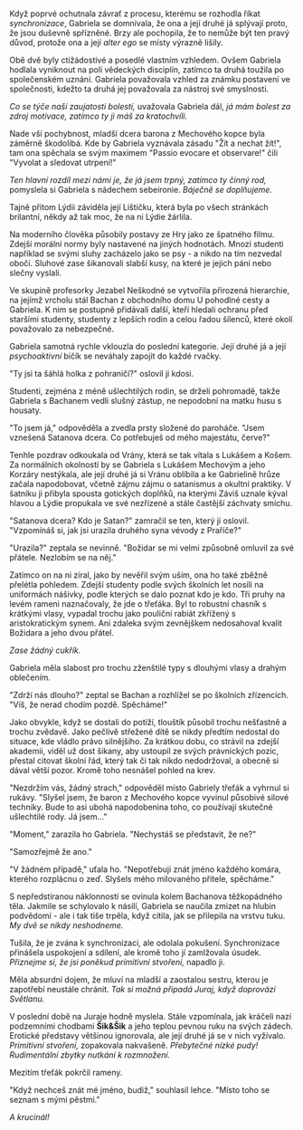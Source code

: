#

Když poprvé ochutnala závrať z procesu, kterému se rozhodla říkat *synchronizace*, Gabriela se domnívala, že ona a její druhé já splývají proto, že jsou duševně spřízněné. Brzy ale pochopila, že to nemůže být ten pravý důvod, protože ona a její *alter ego* se místy výrazně lišily.

Obě dvě byly ctižádostivé a posedlé vlastním vzhledem. Ovšem Gabriela hodlala vyniknout na poli vědeckých disciplín, zatímco ta druhá toužila po společenském uznání. Gabriela považovala vzhled za známku postavení ve společnosti, kdežto ta druhá jej považovala za nástroj své smyslnosti.

*Co se týče naší zaujatosti bolestí,* uvažovala Gabriela dál, *já mám bolest za zdroj motivace, zatímco ty ji máš za kratochvíli.*

Nade vší pochybnost, mladší dcera barona z Mechového kopce byla záměrně škodolibá. Kde by Gabriela vyznávala zásadu "Žít a nechat žít!", tam ona spěchala se svým maximem "Passio evocare et observare!" čili "Vyvolat a sledovat utrpení!"

*Ten hlavní rozdíl mezi námi je, že já jsem trpný, zatímco ty činný rod,* pomyslela si Gabriela s nádechem sebeironie. *Báječně se doplňujeme.*

Tajně přitom Lýdii záviděla její Lištičku, která byla po všech stránkách brilantní, někdy až tak moc, že na ni Lýdie žárlila.

Na moderního člověka působily postavy ze Hry jako ze špatného filmu. Zdejší morální normy byly nastavené na jiných hodnotách. Mnozí studenti například se svými sluhy zacházelo jako se psy - a nikdo na tím nezvedal obočí. Sluhové zase šikanovali slabší kusy, na které je jejich páni nebo slečny vyslali.

Ve skupině profesorky Jezabel Neškodné se vytvořila přirozená hierarchie, na jejímž vrcholu stál Bachan z obchodního domu U pohodlné cesty a Gabriela. K nim se postupně přidávali další, kteří hledali ochranu před staršími studenty, studenty z lepších rodin a celou řadou šílenců, které okolí považovalo za nebezpečné.

Gabriela samotná rychle vklouzla do poslední kategorie. Její druhé já a její *psychoaktivní* bičík se neváhaly zapojit do každé rvačky.

"Ty jsi ta šáhlá holka z pohraničí?" oslovil ji kdosi.

Studenti, zejména z méně ušlechtilých rodin, se drželi pohromadě, takže Gabriela s Bachanem vedli slušný zástup, ne nepodobní na matku husu s housaty.

"To jsem já," odpověděla a zvedla prsty složené do paroháče. "Jsem vznešená Satanova dcera. Co potřebuješ od mého majestátu, červe?"

Tenhle pozdrav odkoukala od Vrány, která se tak vítala s Lukášem a Košem. Za normálních okolností by se Gabriela s Lukášem Mechovým a jeho Korzáry nestýkala, ale její druhé já si Vránu oblíbila a ke Gabrielině hrůze začala napodobovat, včetně zájmu zájmu o satanismus a okultní praktiky. V šatníku ji přibyla spousta gotických doplňků, na kterými Záviš uznale kýval hlavou a Lýdie propukala ve své nezřízené a stále častější záchvaty smíchu.

"Satanova dcera? Kdo je Satan?" zamračil se ten, který ji oslovil. "Vzpomínáš si, jak jsi urazila druhého syna vévody z Praříče?"

"Urazila?" zeptala se nevinně. "Božidar se mi velmi způsobně omluvil za své přátele. Nezlobím se na něj."

Zatímco on na ni zíral, jako by nevěřil svým uším, ona ho také zběžně přelétla pohledem. Zdejší studenty podle svých školních let nosili na uniformách nášivky, podle kterých se dalo poznat kdo je kdo. Tři pruhy na levém rameni naznačovaly, že jde o třeťáka. Byl to robustní chasník s krátkými vlasy, vypadal trochu jako pouliční rabiát zkřížený s aristokratickým synem. Ani zdaleka svým zevnějškem nedosahoval kvalit Božidara a jeho dvou přátel.

*Zase žádný cukřík.*

Gabriela měla slabost pro trochu zženštilé typy s dlouhými vlasy a drahým oblečením.

"Zdrží nás dlouho?" zeptal se Bachan a rozhlížel se po školních zřízencích. "Víš, že nerad chodím pozdě. Spěcháme!"

Jako obvykle, když se dostali do potíží, tlouštík působil trochu nešťastně a trochu zvědavě. Jako pečlivě střežené dítě se nikdy předtím nedostal do situace, kde vládlo právo silnějšího. Za krátkou dobu, co strávil na zdejší akademii, viděl už dost šikany, aby ustoupil ze svých právnických pozic, přestal citovat školní řád, který tak či tak nikdo nedodržoval, a obecně si dával větší pozor. Kromě toho nesnášel pohled na krev.

"Nezdržím vás, žádný strach," odpověděl místo Gabriely třeťák a vyhrnul si rukávy. "Slyšel jsem, že baron z Mechového kopce vyvinul působivé silové techniky. Bude to asi ubohá napodobenina toho, co používají skutečné ušlechtilé rody. Já jsem..."

"Moment," zarazila ho Gabriela. "Nechystáš se představit, že ne?"

"Samozřejmě že ano."

"V žádném případě," uťala ho. "Nepotřebuji znát jméno každého komára, kterého rozplácnu o zeď. Slyšels mého milovaného přítele, spěcháme."

S nepředstíranou náklonností se ovinula kolem Bachanova těžkopádného těla. Jakmile se schylovalo k násilí, Gabriela se naučila zmizet na hlubin podvědomí - ale i tak tiše trpěla, když cítila, jak se přilepila na vrstvu tuku. *My dvě se nikdy neshodneme.*

Tušila, že je zvána k synchronizaci, ale odolala pokušení. Synchronizace přinášela uspokojení a sdílení, ale kromě toho jí zamlžovala úsudek. *Přiznejme si, že jsi poněkud primitivní stvoření,* napadlo ji. 

Měla absurdní dojem, že mluví na mladší a zaostalou sestru, kterou je zapotřebí neustále chránit. *Tak si možná připadá Juraj, když doprovází Světlanu.*

V poslední době na Juraje hodně myslela. Stále vzpomínala, jak kráčeli nazí podzemními chodbami **Šik&Šik** a jeho teplou pevnou ruku na svých zádech. Erotické představy většinou ignorovala, ale její druhé já se v nich vyžívalo. *Primitivní stvoření,* zopakovala nakvašeně. *Přebytečné nízké pudy! Rudimentální zbytky nutkání k rozmnožení.*

Mezitím třeťák pokrčil rameny.

"Když nechceš znát mé jméno, budiž," souhlasil lehce. "Místo toho se seznam s mými pěstmi."

*A krucinál!*

